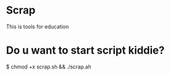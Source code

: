 # Scrap
This is tools for education

# Do u want to start script kiddie?
$ chmod +x scrap.sh && ./scrap.ah
